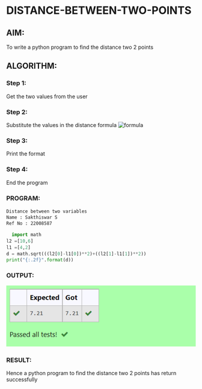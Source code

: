 # DISTANCE-BETWEEN-TWO-POINTS

## AIM:
To write a python program to find the distance two 2 points
## ALGORITHM:
### Step 1: 
Get the two values from the user
### Step 2: 
Substitute the values in the distance formula 
![formula](/formula.jpg)
### Step 3: 
Print the format 
### Step 4: 
End the program
 
### PROGRAM:
```
Distance between two variables
Name : Sakthiswar S
Ref No : 22008587
```
```python
  import math
l2 =[10,6]
l1 =[4,2]
d = math.sqrt(((l2[0]-l1[0])**2)+((l2[1]-l1[1])**2))
print("{:.2f}".format(d))
```

### OUTPUT:
![model](output.png)


### RESULT:
Hence a python program to find the distance two 2 points has return successfully

